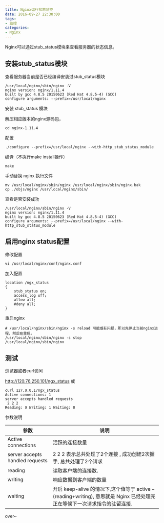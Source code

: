 ```yaml
---
title: Nginx运行状态监控
date: 2016-09-27 22:30:00
tags:
- 监控
categories:
- Nginx
---
```


Nginx可以通过stub_status模块来查看服务器的状态信息。

## 安装stub_status模块
查看服务器当前是否已经编译安装过stub_status模块
```
/usr/local/nginx/sbin/nginx -V
nginx version: nginx/1.11.4
built by gcc 4.8.5 20150623 (Red Hat 4.8.5-4) (GCC)
configure arguments: --prefix=/usr/local/nginx
```
安装 stub_status 模块

解压相应版本的nginx源码包，
```
cd nginx-1.11.4
```
配置
```
./configure --prefix=/usr/local/nginx --with-http_stub_status_module
```
编译（不执行make install操作）
```
make
```
手动替换 nginx 执行文件
```
mv /usr/local/nginx/sbin/nginx /usr/local/nginx/sbin/nginx.bak
cp ./objs/nginx /usr/local/nginx/sbin/
```
查看是否安装成功
```
/usr/local/nginx/sbin/nginx -V
nginx version: nginx/1.11.4
built by gcc 4.8.5 20150623 (Red Hat 4.8.5-4) (GCC)
configure arguments: --prefix=/usr/local/nginx --with-http_stub_status_module
```

## 启用nginx status配置

修改配置
```
vi /usr/local/nginx/conf/nginx.conf
```
加入配置
```
location /ngx_status
{
    stub_status on;
    access_log off;
    allow all;
    #deny all;
}
```
重启nginx
```
# /usr/local/nginx/sbin/nginx -s reload 可能或有问题，所以先停止当前nginx进程，然后在重启。
/usr/local/nginx/sbin/nginx -s stop
/usr/local/nginx/sbin/nginx
```

## 测试

浏览器或者curl访问

http://120.76.250.101/ngx_status
或
```
curl 127.0.0.1/ngx_status
Active connections: 1
server accepts handled requests
 2 2 2
Reading: 0 Writing: 1 Waiting: 0
```

参数说明

参数 | 说明
----|-----
Active connections | 活跃的连接数量
server accepts handled requests | 2 2 2 表示总共处理了2个连接 , 成功创建2次握手, 总共处理了2个请求
reading | 读取客户端的连接数.
writing | 响应数据到客户端的数量
waiting | 开启 keep-alive 的情况下,这个值等于 active – (reading+writing), 意思就是 Nginx 已经处理完正在等候下一次请求指令的驻留连接.

over~
